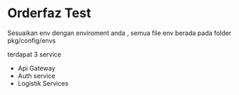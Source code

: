 
# Orderfaz Test

Sesuaikan env dengan enviroment anda , semua file env berada pada folder pkg/config/envs


terdapat 3 service
- Api Gateway
- Auth service
- Logistik Services






